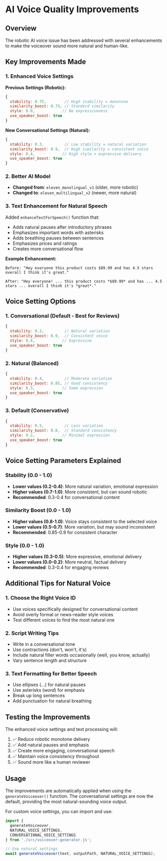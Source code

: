 # AI Voice Quality Improvements

## Overview
The robotic AI voice issue has been addressed with several enhancements to make the voiceover sound more natural and human-like.

## Key Improvements Made

### 1. Enhanced Voice Settings
**Previous Settings (Robotic):**
```javascript
{
  stability: 0.75,        // High stability = monotone
  similarity_boost: 0.75, // Standard similarity
  style: 0.0,            // No expressiveness
  use_speaker_boost: true
}
```

**New Conversational Settings (Natural):**
```javascript
{
  stability: 0.3,         // Low stability = natural variation
  similarity_boost: 0.9,  // High similarity = consistent voice
  style: 0.4,            // High style = expressive delivery
  use_speaker_boost: true
}
```

### 2. Better AI Model
- **Changed from**: `eleven_monolingual_v1` (older, more robotic)
- **Changed to**: `eleven_multilingual_v2` (newer, more natural)

### 3. Text Enhancement for Natural Speech
Added `enhanceTextForSpeech()` function that:
- Adds natural pauses after introductory phrases
- Emphasizes important words with asterisks
- Adds breathing pauses between sentences
- Emphasizes prices and ratings
- Creates more conversational flow

**Example Enhancement:**
```
Before: "Hey everyone this product costs $89.99 and has 4.5 stars overall I think it's great."

After: "Hey everyone! ... this product costs *$89.99* and has ... 4.5 stars ... overall I think it's *great*."
```

## Voice Setting Options

### 1. Conversational (Default - Best for Reviews)
```javascript
{
  stability: 0.3,         // Natural variation
  similarity_boost: 0.9,  // Consistent voice
  style: 0.4,            // Expressive
  use_speaker_boost: true
}
```

### 2. Natural (Balanced)
```javascript
{
  stability: 0.4,         // Moderate variation
  similarity_boost: 0.85, // Good consistency
  style: 0.3,            // Some expression
  use_speaker_boost: true
}
```

### 3. Default (Conservative)
```javascript
{
  stability: 0.5,         // Less variation
  similarity_boost: 0.8,  // Standard consistency
  style: 0.2,            // Minimal expression
  use_speaker_boost: true
}
```

## Voice Setting Parameters Explained

### Stability (0.0 - 1.0)
- **Lower values (0.2-0.4)**: More natural variation, emotional expression
- **Higher values (0.7-1.0)**: More consistent, but can sound robotic
- **Recommended**: 0.3-0.4 for conversational content

### Similarity Boost (0.0 - 1.0)
- **Higher values (0.8-1.0)**: Voice stays consistent to the selected voice
- **Lower values (0.5-0.7)**: More variation, but may sound inconsistent
- **Recommended**: 0.85-0.9 for consistent character

### Style (0.0 - 1.0)
- **Higher values (0.3-0.5)**: More expressive, emotional delivery
- **Lower values (0.0-0.2)**: More neutral, factual delivery
- **Recommended**: 0.3-0.4 for engaging reviews

## Additional Tips for Natural Voice

### 1. Choose the Right Voice ID
- Use voices specifically designed for conversational content
- Avoid overly formal or news-reader style voices
- Test different voices to find the most natural one

### 2. Script Writing Tips
- Write in a conversational tone
- Use contractions (don't, won't, it's)
- Include natural filler words occasionally (well, you know, actually)
- Vary sentence length and structure

### 3. Text Formatting for Better Speech
- Use ellipses (...) for natural pauses
- Use asterisks (*word*) for emphasis
- Break up long sentences
- Add punctuation for natural breathing

## Testing the Improvements

The enhanced voice settings and text processing will:
1. ✅ Reduce robotic monotone delivery
2. ✅ Add natural pauses and emphasis
3. ✅ Create more engaging, conversational speech
4. ✅ Maintain voice consistency throughout
5. ✅ Sound more like a human reviewer

## Usage

The improvements are automatically applied when using the `generateVoiceover()` function. The conversational settings are now the default, providing the most natural-sounding voice output.

For custom voice settings, you can import and use:
```javascript
import { 
  generateVoiceover, 
  NATURAL_VOICE_SETTINGS, 
  CONVERSATIONAL_VOICE_SETTINGS 
} from './src/voiceover-generator.js';

// Use natural settings
await generateVoiceover(text, outputPath, NATURAL_VOICE_SETTINGS);